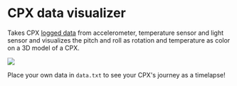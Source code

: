 # CPX data visualizer

Takes CPX [logged data](https://github.com/codeparkhouston/cpx-project-protoype/tree/master/cpx-data-logging/accelerometer-temperature-light) from accelerometer, temperature sensor and light sensor and visualizes the pitch and roll as rotation and temperature as color on a 3D model of a CPX.

![](https://cdn.glitch.com/7e517200-138a-45c9-a642-bf30c9810624%2FScreen%20Shot%202018-08-12%20at%204.33.06%20PM.png?1534109629382)

Place your own data in `data.txt` to see your CPX's journey as a timelapse!